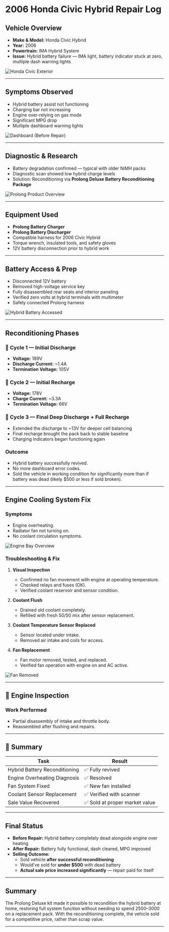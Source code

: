 # 2006 Honda Civic Hybrid Repair Log

## Vehicle Overview

- **Make & Model:** Honda Civic Hybrid  
- **Year:** 2006  
- **Powertrain:** IMA Hybrid System  
- **Issue:** Hybrid battery failure — IMA light, battery indicator stuck at zero, multiple dash warning lights

![Honda Civic Exterior](https://github.com/tnauckunas/multi-domain_field_repair_logs/blob/main/assets/vehicle-repair/images/honda_civic_2006/Honda%20Civic%20Hybrid%202006.jpg?raw=true)

---

## Symptoms Observed

- Hybrid battery assist not functioning
- Charging bar not increasing
- Engine over-relying on gas mode
- Significant MPG drop
- Multiple dashboard warning lights

![Dashboard (Before Repair)](https://github.com/tnauckunas/multi-domain_field_repair_logs/blob/main/assets/vehicle-repair/images/honda_civic_2006/Honda%20Civic%20dead%20battery.jpg?raw=true)

---

## Diagnostic & Research

- Battery degradation confirmed — typical with older NiMH packs
- Diagnostic scan showed low hybrid charge levels
- Solution: Reconditioning via **Prolong Deluxe Battery Reconditioning Package**

![Prolong Product Overview](https://github.com/tnauckunas/multi-domain_field_repair_logs/blob/main/assets/vehicle-repair/images/honda_civic_2006/Prolong%20Hybrid%20Conditioning.jpg?raw=true)

---

## Equipment Used

- **Prolong Battery Charger**  
- **Prolong Battery Discharger**  
- Compatible harness for 2006 Civic Hybrid  
- Torque wrench, insulated tools, and safety gloves  
- 12V battery disconnection prior to hybrid work  

---

## Battery Access & Prep

- Disconnected 12V battery
- Removed high-voltage service key
- Fully disassembled rear seats and interior paneling
- Verified zero volts at hybrid terminals with multimeter
- Safely connected Prolong harness

![Hybrid Battery Accessed](https://github.com/tnauckunas/multi-domain_field_repair_logs/blob/main/assets/vehicle-repair/images/honda_civic_2006/Hybrid%20Battery%20Honda%20Civic.png?raw=true)

---

## Reconditioning Phases

### 🔁 **Cycle 1 — Initial Discharge**
- **Voltage:** 189V  
- **Discharge Current:** ~1.4A  
- **Termination Voltage:** 105V  

### 🔁 **Cycle 2 — Initial Recharge**
- **Voltage:** 178V  
- **Charge Current:** ~3.3A  
- **Termination Voltage:** 66V  

### 🔁 **Cycle 3 — Final Deep Discharge + Full Recharge**
- Extended the discharge to ~13V for deeper cell balancing  
- Final recharge brought the pack back to stable baseline  
- Charging indicators began functioning again

### Outcome
- Hybrid battery successfully revived.
- No more dashboard error codes.
- Sold the vehicle in working condition for significantly more than if battery was dead (likely $500 or less if sold broken).

---

## Engine Cooling System Fix

### Symptoms
- Engine overheating.
- Radiator fan not turning on.
- No coolant circulation symptoms.

![Engine Bay Overview](https://github.com/tnauckunas/multi-domain_field_repair_logs/blob/main/assets/vehicle-repair/images/honda_civic_2006/Engine%20Overview%20Troubleshooting.jpg?raw=true)

### Troubleshooting & Fix

1. **Visual Inspection**
   - Confirmed no fan movement with engine at operating temperature.
   - Checked relays and fuses (OK).
   - Verified coolant reservoir and sensor condition.

2. **Coolant Flush**
   - Drained old coolant completely.
   - Refilled with fresh 50/50 mix after sensor replacement.

3. **Coolant Temperature Sensor Replaced**
   - Sensor located under intake.
   - Removed air intake and coils for access.

4. **Fan Replacement**
   - Fan motor removed, tested, and replaced.
   - Verified fan operation with engine on and AC active.

![Fan Removed](https://github.com/tnauckunas/multi-domain_field_repair_logs/blob/main/assets/vehicle-repair/images/honda_civic_2006/Fan%20Disconnected%20and%20removed.jpg?raw=true)

---

## 🔧 Engine Inspection

### Work Performed
- Partial disassembly of intake and throttle body.
- Reassembled after flushing and repairs.

---

## 🧾 Summary

| Task | Result |
|------|--------|
| Hybrid Battery Reconditioning | ✅ Fully revived |
| Engine Overheating Diagnosis | ✅ Resolved |
| Fan System Fixed | ✅ New fan installed |
| Coolant Sensor Replacement | ✅ Verified with scanner |
| Sale Value Recovered | ✅ Sold at proper market value |

---

## Final Status

- **Before Repair:** Hybrid battery completely dead alongside engine over heating
- **After Repair:** Battery fully functional, dash cleared, MPG improved
- **Selling Outcome:**  
  - Sold vehicle **after successful reconditioning**  
  - Would’ve sold for **under $500** with dead battery  
  - **Actual sale price increased significantly** — repair paid for itself

---

## Summary

The Prolong Deluxe kit made it possible to recondition the hybrid battery at home, restoring full system function without needing to spend $2500–$3000 on a replacement pack. With the reconditioning complete, the vehicle sold for a competitive price, rather than scrap value.

---
